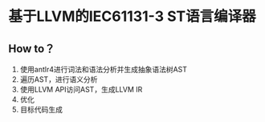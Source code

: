 # 基于LLVM的IEC61131-3 ST语言编译器

## How to？
1. 使用antlr4进行词法和语法分析并生成抽象语法树AST
2. 遍历AST，进行语义分析
3. 使用LLVM API访问AST，生成LLVM IR
4. 优化
5. 目标代码生成
